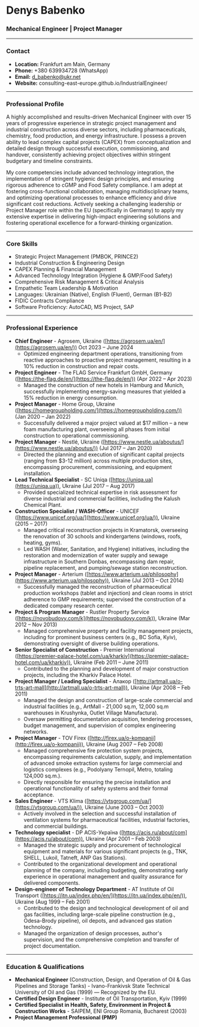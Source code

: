 <link rel="stylesheet" href="/assets/css/style.css">

# Denys Babenko
### Mechanical Engineer | Project Manager

---

### Contact

* **Location:** Frankfurt am Main, Germany
* **Phone:** +380 639934728 (WhatsApp)
* **Email:** d_babenko@ukr.net
* **Website:** consulting-east-europe.github.io/IndustrialEngineer/

---

### Professional Profile

A highly accomplished and results-driven Mechanical Engineer with over 15 years of progressive experience in strategic project management and industrial construction across diverse sectors, including pharmaceuticals, chemistry, food production, and energy infrastructure. I possess a proven ability to lead complex capital projects (CAPEX) from conceptualization and detailed design through successful execution, commissioning, and handover, consistently achieving project objectives within stringent budgetary and timeline constraints.

My core competencies include advanced technology integration, the implementation of stringent hygienic design principles, and ensuring rigorous adherence to cGMP and Food Safety compliance. I am adept at fostering cross-functional collaboration, managing multidisciplinary teams, and optimizing operational processes to enhance efficiency and drive significant cost reductions. Actively seeking a challenging leadership or Project Manager role within the EU (specifically in Germany) to apply my extensive expertise in delivering high-impact engineering solutions and fostering operational excellence for a forward-thinking organization.

---

### Core Skills

* Strategic Project Management (PMBOK, PRINCE2)
* Industrial Construction & Engineering Design
* CAPEX Planning & Financial Management
* Advanced Technology Integration (Hygiene & GMP/Food Safety)
* Comprehensive Risk Management & Critical Analysis
* Empathetic Team Leadership & Motivation
* Languages: Ukrainian (Native), English (Fluent), German (B1-B2)
* FIDIC Contracts Compliance
* Software Proficiency: AutoCAD, MS Project, SAP

---

### Professional Experience

* **Chief Engineer** - Agrosem, Ukraine ([https://agrosem.ua/en/](https://agrosem.ua/en/)) Oct 2023 – June 2024
    * Optimized engineering department operations, transitioning from reactive approaches to proactive project management, resulting in a 10% reduction in construction and repair costs.
* **Project Engineer** - The FLAG Service Frankfurt GmbH, Germany ([https://the-flag.de/en/](https://the-flag.de/en/)) (Apr 2022 – Apr 2023)
    * Managed the construction of new hotels in Hamburg and Munich, successfully implementing energy-saving measures that yielded a 15% reduction in energy consumption.
* **Project Manager** - Home Group, Ukraine ([https://homegroupholding.com/](https://homegroupholding.com/)) (Jan 2020 – Jan 2022)
    * Successfully delivered a major project valued at $17 million – a new foam manufacturing plant, overseeing all phases from initial construction to operational commissioning.
* **Project Manager** - Nestlé, Ukraine ([https://www.nestle.ua/aboutus/](https://www.nestle.ua/aboutus/)) (Jul 2017 – Jan 2020)
    * Directed the planning and execution of significant capital projects (ranging from $3-12 million) across multiple production sites, encompassing procurement, commissioning, and equipment installation.
* **Lead Technical Specialist** - SC Uniqa ([https://uniqa.ua](https://uniqa.ua)), Ukraine (Jul 2017 – Aug 2017)
    * Provided specialized technical expertise in risk assessment for diverse industrial and commercial facilities, including the Kalush Chemical Plant.
* **Construction Specialist / WASH-Officer** - UNICEF ([https://www.unicef.org/ua/](https://www.unicef.org/ua/)), Ukraine (2015 – 2017)
    * Managed critical reconstruction projects in Kramatorsk, overseeing the renovation of 30 schools and kindergartens (windows, roofs, heating, gyms).
    * Led WASH (Water, Sanitation, and Hygiene) initiatives, including the restoration and modernization of water supply and sewage infrastructure in Southern Donbas, encompassing dam repair, pipeline replacement, and pumping/sewage station reconstruction.
* **Project Manager** - Arterium ([https://www.arterium.ua/philosophy](https://www.arterium.ua/philosophy)), Ukraine (Jul 2013 – Oct 2014)
    * Successfully managed the reconstruction of pharmaceutical production workshops (tablet and injection) and clean rooms in strict adherence to GMP requirements; supervised the construction of a dedicated company research center.
* **Project & Program Manager** - Rustler Property Service ([https://novobudovy.com/k](https://novobudovy.com/k)), Ukraine (Mar 2012 – Nov 2013)
    * Managed comprehensive property and facility management projects, including for prominent business centers (e.g., BC Sofia, Kyiv), demonstrating oversight of diverse building operations.
* **Senior Specialist of Construction** - Premier International ([https://premier-palace-hotel.com/ua/kharkiv](https://premier-palace-hotel.com/ua/kharkiv)), Ukraine (Feb 2011 – June 2011)
    * Contributed to the planning and development of major construction projects, including the Kharkiv Palace Hotel.
* **Project Manager / Leading Specialist** - Алакор ([http://artmall.ua/o-trts-art-mall](http://artmall.ua/o-trts-art-mall)), Ukraine (Apr 2008 – Feb 2011)
    * Managed the design and construction of large-scale commercial and industrial facilities (e.g., ArtMall - 21,000 sq.m, 12,000 sq.m warehouses in Krushynka, Outlet Village Manufactura).
    * Oversaw permitting documentation acquisition, tendering processes, budget management, and supervision of complex engineering networks.
* **Project Manager** - TOV Firex ([http://firex.ua/o-kompanii](http://firex.ua/o-kompanii)), Ukraine (Aug 2007 – Feb 2008)
    * Managed comprehensive fire protection system projects, encompassing requirements calculation, supply, and implementation of advanced smoke extraction systems for large commercial and logistics complexes (e.g., Podolyany Ternopil, Metro, totaling 124,000 sq.m.).
    * Directly responsible for ensuring the precise installation and operational functionality of safety systems and their formal acceptance.
* **Sales Engineer** - VTS Klima ([https://vtsgroup.com/ua/](https://vtsgroup.com/ua/)), Ukraine (June 2003 – Oct 2003)
    * Actively involved in the selection and successful installation of ventilation systems for pharmaceutical facilities, industrial factories, and commercial buildings.
* **Technology specialist** - DP ACIS-Україна ([https://acis.ru/about/com](https://acis.ru/about/com)), Ukraine (Apr 2001 – Feb 2003)
    * Managed the strategic supply and procurement of technological equipment and materials for various significant projects (e.g., TNK, SHELL, Lukoil, Tatneft, ANP Gas Stations).
    * Contributed to the organizational development and operational planning of the company, including budgeting, demonstrating early experience in operational management and quality assurance for delivered components.
* **Design-engineer of Technology Department** - AT Institute of Oil Transport ([https://itn.ua/index.php/en/](https://itn.ua/index.php/en/)), Ukraine (Aug 1999 – Feb 2001)
    * Contributed to the design and technological development of oil and gas facilities, including large-scale pipeline construction (e.g., Odesa-Brody pipeline), oil depots, and advanced gas station technology.
    * Managed the organization of design processes, author's supervision, and the comprehensive completion and transfer of project documentation.

---

### Education & Qualifications

* **Mechanical Engineer** (Construction, Design, and Operation of Oil & Gas Pipelines and Storage Tanks) - Ivano-Frankivsk State Technical University of Oil and Gas (1999) — Recognized by the EU.
* **Certified Design Engineer** - Institute of Oil Transportation, Kyiv (1999)
* **Certified Specialist in Health, Safety, Environment in Project & Construction Works** - SAIPEM, ENI Group Romania, Bucharest (2003)
* **Project Management Professional (PMP)**
